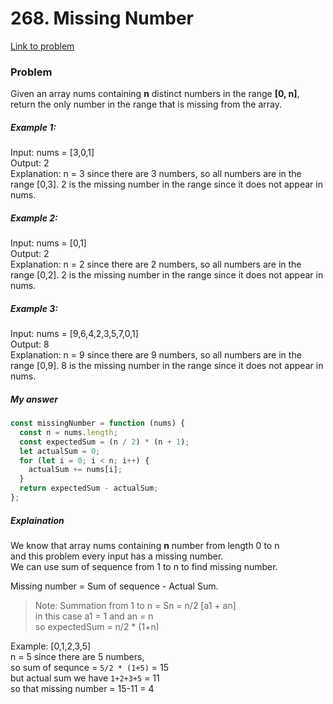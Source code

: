 # 268. Missing Number

[Link to problem](https://leetcode.com/problems/missing-number/description/)

### Problem

Given an array nums containing **n** distinct numbers in the range **[0, n]**, return the only number in the range that is missing from the array.

##### Example 1:

Input: nums = [3,0,1] <br>
Output: 2 <br>
Explanation: n = 3 since there are 3 numbers, so all numbers are in the range [0,3]. 2 is the missing number in the range since it does not appear in nums.

##### Example 2:

Input: nums = [0,1] <br>
Output: 2 <br>
Explanation: n = 2 since there are 2 numbers, so all numbers are in the range [0,2]. 2 is the missing number in the range since it does not appear in nums.

##### Example 3:

Input: nums = [9,6,4,2,3,5,7,0,1] <br>
Output: 8 <br>
Explanation: n = 9 since there are 9 numbers, so all numbers are in the range [0,9]. 8 is the missing number in the range since it does not appear in nums.

##### My answer

```js
const missingNumber = function (nums) {
  const n = nums.length;
  const expectedSum = (n / 2) * (n + 1);
  let actualSum = 0;
  for (let i = 0; i < n; i++) {
    actualSum += nums[i];
  }
  return expectedSum - actualSum;
};
```

##### Explaination

We know that array nums containing **n** number from length 0 to n <br>
and this problem every input has a missing number. <br>
We can use sum of sequence from 1 to n to find missing number.

Missing number = Sum of sequence - Actual Sum.

> Note: Summation from 1 to n = Sn = n/2 [a1 + an] <br>
> in this case a1 = 1 and an = n <br>
> so expectedSum = n/2 \* (1+n) <br>

Example: [0,1,2,3,5] <br>
n = 5 since there are 5 numbers, <br>
so sum of sequnce = ```5/2 * (1+5)``` = 15 <br>
but actual sum we have ```1+2+3+5``` = 11 <br>
so that missing number = 15-11 = 4 <br>
